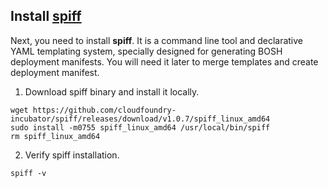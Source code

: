 ## Install [spiff](https://github.com/cloudfoundry-incubator/spiff)

Next, you need to install **spiff**. It is a command line tool and declarative YAML templating system, specially designed for generating BOSH deployment manifests. You will need it later to merge templates and create deployment manifest.

1. Download spiff binary and install it locally.
  ```exec
  wget https://github.com/cloudfoundry-incubator/spiff/releases/download/v1.0.7/spiff_linux_amd64
  sudo install -m0755 spiff_linux_amd64 /usr/local/bin/spiff
  rm spiff_linux_amd64
  ```

2. Verify spiff installation.
  ```exec
  spiff -v
  ```
